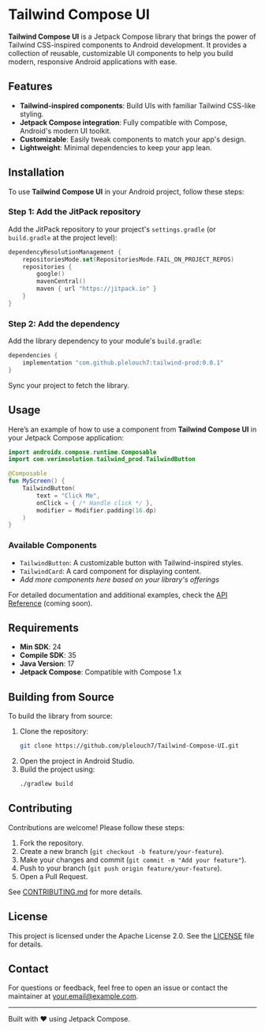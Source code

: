 # Tailwind Compose UI

**Tailwind Compose UI** is a Jetpack Compose library that brings the power of Tailwind CSS-inspired components to Android development. It provides a collection of reusable, customizable UI components to help you build modern, responsive Android applications with ease.

## Features

- **Tailwind-inspired components**: Build UIs with familiar Tailwind CSS-like styling.
- **Jetpack Compose integration**: Fully compatible with Compose, Android's modern UI toolkit.
- **Customizable**: Easily tweak components to match your app's design.
- **Lightweight**: Minimal dependencies to keep your app lean.

## Installation

To use **Tailwind Compose UI** in your Android project, follow these steps:

### Step 1: Add the JitPack repository

Add the JitPack repository to your project's `settings.gradle` (or `build.gradle` at the project level):

```kotlin
dependencyResolutionManagement {
    repositoriesMode.set(RepositoriesMode.FAIL_ON_PROJECT_REPOS)
    repositories {
        google()
        mavenCentral()
        maven { url "https://jitpack.io" }
    }
}
```

### Step 2: Add the dependency

Add the library dependency to your module's `build.gradle`:

```kotlin
dependencies {
    implementation "com.github.plelouch7:tailwind-prod:0.0.1"
}
```

Sync your project to fetch the library.

## Usage

Here’s an example of how to use a component from **Tailwind Compose UI** in your Jetpack Compose application:

```kotlin
import androidx.compose.runtime.Composable
import com.verimsolution.tailwind_prod.TailwindButton

@Composable
fun MyScreen() {
    TailwindButton(
        text = "Click Me",
        onClick = { /* Handle click */ },
        modifier = Modifier.padding(16.dp)
    )
}
```

### Available Components

- `TailwindButton`: A customizable button with Tailwind-inspired styles.
- `TailwindCard`: A card component for displaying content.
- *Add more components here based on your library's offerings*

For detailed documentation and additional examples, check the [API Reference](https://github.com/plelouch7/Tailwind-Compose-UI/wiki) (coming soon).

## Requirements

- **Min SDK**: 24
- **Compile SDK**: 35
- **Java Version**: 17
- **Jetpack Compose**: Compatible with Compose 1.x

## Building from Source

To build the library from source:

1. Clone the repository:
   ```bash
   git clone https://github.com/plelouch7/Tailwind-Compose-UI.git
   ```
2. Open the project in Android Studio.
3. Build the project using:
   ```bash
   ./gradlew build
   ```

## Contributing

Contributions are welcome! Please follow these steps:

1. Fork the repository.
2. Create a new branch (`git checkout -b feature/your-feature`).
3. Make your changes and commit (`git commit -m "Add your feature"`).
4. Push to your branch (`git push origin feature/your-feature`).
5. Open a Pull Request.

See [CONTRIBUTING.md](CONTRIBUTING.md) for more details.

## License

This project is licensed under the Apache License 2.0. See the [LICENSE](LICENSE) file for details.

## Contact

For questions or feedback, feel free to open an issue or contact the maintainer at [your.email@example.com](mailto\:your.email@example.com).

---

Built with ❤️ using Jetpack Compose.

